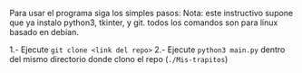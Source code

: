 Para usar el programa siga los simples pasos:
Nota: este instructivo supone que ya instalo python3, tkinter, y git. todos los comandos son para linux basado en debian.

1.- Ejecute `git clone <link del repo>`
2.- Ejecute `python3 main.py` dentro del mismo directorio donde clono el repo (`./Mis-trapitos`)
